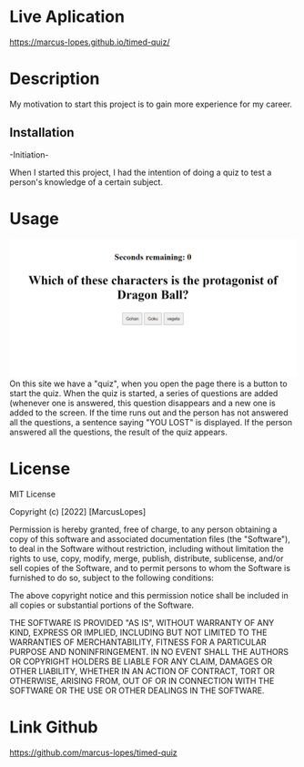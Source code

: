 # Live Aplication

 https://marcus-lopes.github.io/timed-quiz/

# Description

My motivation to start this project is to gain more experience for my career.

## Installation

-Initiation-

When I started this project, I had the intention of doing a quiz to test a person's knowledge of a certain subject.

# Usage

![alt text](./photos/quiz%20picture.png)
On this site we have a "quiz", when you open the page there is a button to start the quiz. When the quiz is started, a series of questions are added (whenever one is answered, this question disappears and a new one is added to the screen.
If the time runs out and the person has not answered all the questions, a sentence saying "YOU LOST" is displayed.
If the person answered all the questions, the result of the quiz appears.

# License
MIT License

Copyright (c) [2022] [MarcusLopes]

Permission is hereby granted, free of charge, to any person obtaining a copy of this software and associated documentation files (the "Software"), to deal in the Software without restriction, including without limitation the rights to use, copy, modify, merge, publish, distribute, sublicense, and/or sell copies of the Software, and to permit persons to whom the Software is furnished to do so, subject to the following conditions:

The above copyright notice and this permission notice shall be included in all copies or substantial portions of the Software.

THE SOFTWARE IS PROVIDED "AS IS", WITHOUT WARRANTY OF ANY KIND, EXPRESS OR IMPLIED, INCLUDING BUT NOT LIMITED TO THE WARRANTIES OF MERCHANTABILITY, FITNESS FOR A PARTICULAR PURPOSE AND NONINFRINGEMENT. IN NO EVENT SHALL THE AUTHORS OR COPYRIGHT HOLDERS BE LIABLE FOR ANY CLAIM, DAMAGES OR OTHER LIABILITY, WHETHER IN AN ACTION OF CONTRACT, TORT OR OTHERWISE, ARISING FROM, OUT OF OR IN CONNECTION WITH THE SOFTWARE OR THE USE OR OTHER DEALINGS IN THE SOFTWARE.

# Link Github
https://github.com/marcus-lopes/timed-quiz